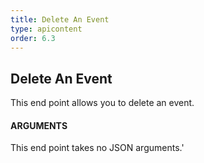 ```yaml
---
title: Delete An Event
type: apicontent
order: 6.3
---
```

## Delete An Event
This end point allows you to delete an event.

#### ARGUMENTS

This end point takes no JSON arguments.'
